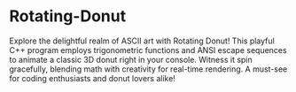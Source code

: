 # Rotating-Donut
Explore the delightful realm of ASCII art with Rotating Donut! This playful C++ program employs trigonometric functions and ANSI escape sequences to animate a classic 3D donut right in your console. Witness it spin gracefully, blending math with creativity for real-time rendering. A must-see for coding enthusiasts and donut lovers alike!
